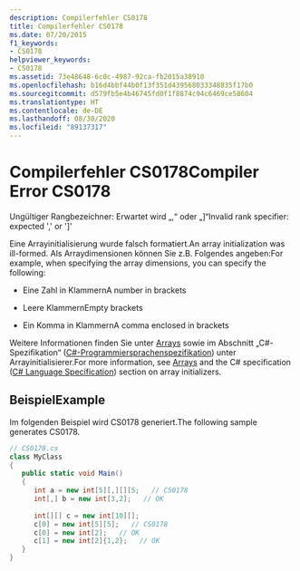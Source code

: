 ```yaml
---
description: Compilerfehler CS0178
title: Compilerfehler CS0178
ms.date: 07/20/2015
f1_keywords:
- CS0178
helpviewer_keywords:
- CS0178
ms.assetid: 73e48648-6c0c-4987-92ca-fb2015a38910
ms.openlocfilehash: b16d4bbf44b0f13f351d439568033348835f17b0
ms.sourcegitcommit: d579fb5e4b46745fd0f1f8874c94c6469ce58604
ms.translationtype: HT
ms.contentlocale: de-DE
ms.lasthandoff: 08/30/2020
ms.locfileid: "89137317"
---
```

# <a name="compiler-error-cs0178"></a><span data-ttu-id="88946-103">Compilerfehler CS0178</span><span class="sxs-lookup"><span data-stu-id="88946-103">Compiler Error CS0178</span></span>
<span data-ttu-id="88946-104">Ungültiger Rangbezeichner: Erwartet wird „,“ oder „]“</span><span class="sxs-lookup"><span data-stu-id="88946-104">Invalid rank specifier: expected ',' or ']'</span></span>  
  
 <span data-ttu-id="88946-105">Eine Arrayinitialisierung wurde falsch formatiert.</span><span class="sxs-lookup"><span data-stu-id="88946-105">An array initialization was ill-formed.</span></span> <span data-ttu-id="88946-106">Als Arraydimensionen können Sie z.B. Folgendes angeben:</span><span class="sxs-lookup"><span data-stu-id="88946-106">For example, when specifying the array dimensions, you can specify the following:</span></span>  
  
- <span data-ttu-id="88946-107">Eine Zahl in Klammern</span><span class="sxs-lookup"><span data-stu-id="88946-107">A number in brackets</span></span>  
  
- <span data-ttu-id="88946-108">Leere Klammern</span><span class="sxs-lookup"><span data-stu-id="88946-108">Empty brackets</span></span>  
  
- <span data-ttu-id="88946-109">Ein Komma in Klammern</span><span class="sxs-lookup"><span data-stu-id="88946-109">A comma enclosed in brackets</span></span>  
  
 <span data-ttu-id="88946-110">Weitere Informationen finden Sie unter [Arrays](../../programming-guide/arrays/index.md) sowie im Abschnitt „C#-Spezifikation“ ([C#-Programmiersprachenspezifikation](~/_csharplang/spec/arrays.md#array-initializers)) unter Arrayinitialisierer.</span><span class="sxs-lookup"><span data-stu-id="88946-110">For more information, see [Arrays](../../programming-guide/arrays/index.md) and the C# specification ([C# Language Specification](~/_csharplang/spec/arrays.md#array-initializers)) section on array initializers.</span></span>  
  
## <a name="example"></a><span data-ttu-id="88946-111">Beispiel</span><span class="sxs-lookup"><span data-stu-id="88946-111">Example</span></span>  
 <span data-ttu-id="88946-112">Im folgenden Beispiel wird CS0178 generiert.</span><span class="sxs-lookup"><span data-stu-id="88946-112">The following sample generates CS0178.</span></span>  
  
```csharp  
// CS0178.cs  
class MyClass  
{  
   public static void Main()  
   {  
      int a = new int[5][,][][5;   // CS0178  
      int[,] b = new int[3,2];   // OK  
  
      int[][] c = new int[10][];  
      c[0] = new int[5][5];   // CS0178  
      c[0] = new int[2];   // OK  
      c[1] = new int[2]{1,2};   // OK  
   }  
}  
```
